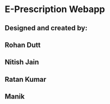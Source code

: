 # E-Prescription Webapp

## Designed and created by:
## Rohan Dutt
## Nitish Jain
## Ratan Kumar
## Manik 

